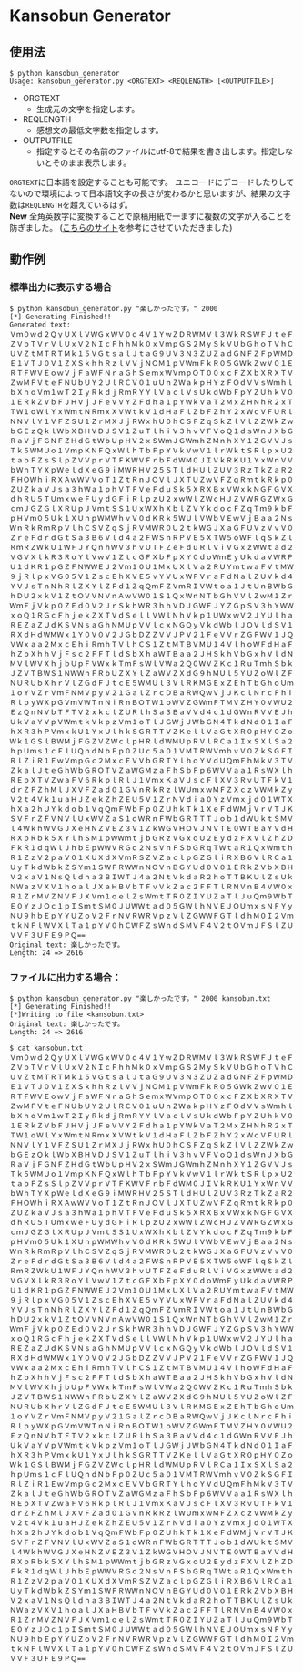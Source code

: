 # Kansobun Generator

## 使用法

    $ python kansobun_generator
	Usage: kansobun_generator.py <ORGTEXT> <REQLENGTH> [<OUTPUTFILE>]
	
 - ORGTEXT
    - 生成元の文字を指定します。
 - REQLENGTH
    - 感想文の最低文字数を指定します。
 - OUTPUTFILE
    - 指定するとその名前のファイルにutf-8で結果を書き出します。指定しないとそのまま表示します。
	
`ORGTEXT`に日本語を設定することも可能です。
ユニコードにデコードしたりしてないので環境によって日本語1文字の長さが変わるかと思いますが、結果の文字数は`REQLENGTH`を超えているはず。  
**New** 全角英数字に変換することで原稿用紙で一ますに複数の文字が入ることを防ぎました。
([こちらのサイト](http://hiroshiykw.blogspot.jp/2007/08/python.html)を参考にさせていただきました)

## 動作例
### 標準出力に表示する場合

    $ python kansobun_generator.py "楽しかったです。" 2000
    [*] Generating Finished!!
    Generated text:
    Ｖｍ０ｗｄ２ＱｙＵＸｌＶＷＧｘＷＶ０ｄ４Ｖ１ＹｗＺＤＲＷＭＶｌ３ＷｋＲＳＷＦＪｔｅＦＺＶｂＴＶｒＶｌＵｘＶ２ＮＩｃＦｈｈＭｋ０ｘＶｍｐＧＳ２ＭｙＳｋＶＵｂＧｈｏＴＶｈＣＵＶＺｔＭＴＲＴＭｋ１５ＶＧｔｓａｌＪｔａＧ９ＵＶ３Ｎ３ＺＵＺａｄＧＮＦＺＦｐＷＭＤＥ１ＶＴＪ０Ｖ１ＺＸＳｋｈｈＲｚｌＶＶｊＮＯＭ１ｐＶＷｍＦｋＲ０５ＧＷｋＺｗＶ０１ＥＲＴＦＷＶＥｏｗＶｊＦａＷＦＮｒａＧｈＳｅｍｘＷＶｍｐＯＴ００ｘｃＦＺＸｂＸＲＸＴＶＺｗＭＦＶｔｅＦＮＵｂＵＹ２ＵｌＲＣＶ０１ｕＵｎＺＷａｋｐＨＹｚＦＯｄＶＶｓＷｍｈｌｂＸｈｏＶｍ１ｗＴ２ＩｙＲｋｄｊＲｍＲＹＹｌＶａｃｌＶｓＵｋｄＷｂＦｐＹＺＵｈｋＶ０１ＥＲｋＺＶｂＦＪＨＶｊＪＦｅＶＶＹＺＦｄｈａ１ｐＹＷｋＶａＴ２ＭｘＺＨＮｈＲ２ｘＴＴＷ１ｏＷｌＹｘＷｍｔＮＲｍｘＸＶＷｔｋＶ１ｄＨａＦｌＺｂＦＺｈＹ２ｘＷｃＶＦＵＲｌＮＮＶｌＹ１ＶＦＺＳＵ１ＺｒＭＸＪｊＲＷｘｈＵ０ｈＣＳＦＺｑＳｋＺｌＶｌＺＺＷｋＺｗｂＧＥｚＱｋｌＷｂＸＢＨＶＤＪＳＶ１ＺｕＴｌｈｉＶ３ｈｖＶＦＶｏＱ１ｄｓＷｎＪＸｂＧＲａＶｊＦＧＮＦＺＨｄＧｔＷｂＵｐＨＶ２ｘＳＷｍＪＧＷｍｈＺＭｎｈＸＹ１ＺＧＶＶＪｓＴｋ５ＷＭＵｏ１ＶｍｐＫＮＦＱｘＷｌｈＴｂＦｐＹＶｋＶｗＶ１ｌｒＷｋｔＳＲｌｐｘＵ２ｔａｂＦＺｓＳｌｐＺＶＶｐｒＶＴＦＫＷＶＦｒｂＦｄＷＭ０ＪＩＶｋＲＫＵ１ＹｘＷｎＶＶｂＷｈＴＹＸｐＷｅｌｄＸｅＧ９ｉＭＷＲＨＶ２５ＳＴｌｄＨＵｌＺＵＶ３ＲｚＴｋＺａＲ２ＦＨＯＷｈｉＲＸＡｗＷＶＶｏＴ１ＺｔＲｎＪＯＶｌＪＸＴＵＺｗＶＦＺｑＲｍｔｋＲｋｐ０ＺＵＺｋａＶＪｓａ３ｈＷａ１ｐｈＶＴＦＶｅＦｄｕＳｋ５ＸＲＸＢｘＶＷｘｋＮＧＦＧＶＸｄｈＲＵ５ＴＵｍｘｗｅＦＵｙｄＧＦｉＲｌｐｚＵ２ｘｗＷｌＺＷｃＨＪＺＶＷＲＧＺＷｘＧｃｍＪＧＺＧｌＸＲＵｐＪＶｍｔＳＳ１ＵｘＷＸｈＸｂｌＺＶＹｋｄｏｃＦＺｑＴｍ９ｋｂＦｐＨＶｍ０５Ｕｋ１ＸＵｎｐＷＭＷｈｖＶ０ｄＫＲｋ５ＷＵｌＶＷｂＶＥｗＶｊＢａａ２ＮｓＷｎＲｋＲｍＲｐＶｌｈＣＳＶＺｑＳｊＲＶＭＷＲ０Ｕ２ｔｋＷＧＪＸａＧＦＵＶｚＶｖＶ０ＺｒｅＦｄｒｄＧｔＳａ３Ｂ６Ｖｌｄ４ａ２ＦＷＳｎＲＰＶＥ５ＸＴＷ５ｏＷＦｌｑＳｋＺｌＲｍＲＺＷｋＵ１ＷＦＪＹＱｎｈＷＶ３ｈｖＵＴＦＺｅＦｄｕＲｌＶｉＶＧｘｚＷＷｔａｄ２ＶＧＶＸｌｋＲ３ＲｏＹｌＶｗＶ１ＺｔｃＧＦＸｂＦｐＸＹ０ｄｏＷｍＥｙＵｋｄａＶＷＲＰＵ１ｄＫＲ１ｐＧＺＦＮＷＷＥＪ２Ｖｍ１０Ｕ１ＭｘＵＸｌＶａ２ＲＵＹｍｔｗａＦＶｔＭＷ９ｊＲｌｐｘＶＧ０５Ｖ１ＺｓｃＥｈＸＶＥ５ｖＹＶＵｘＷＦＶｒａＦｄＮａｌＺＵＶｋｄ４ＹＶＪｓＴｎＮｈＲｌＺＸＹｌＺＦｄ１ＺｑＱｍＦＺＶｍＲＩＶＷｔｏａ１ＪｔＵｎＢＷｂＧｈＤＵ２ｘｋＶ１ＺｔＯＶＶＮＶｎＡｗＶＷ０１Ｓ１ＱｘＷｎＮＴｂＧｈＶＶｌＺｗＭ１ＺｒＷｍＦｊＶｋｐ０ＺＥｄ０Ｖ２ＪｒＳｋｈＷＲ３ｈｈＶＤＪＧＷＦＪＹＺＧｐＳＶ３ｈＹＷＷｘｏＱ１ＲＧｃＦｈｊｅｋＺＸＴＶｄＳｅｌｌＶＷｌＮｈＶｋｐ１ＵＷｘｗＶ２ＪＹＵｌｈａＲＥＺａＺＵｄＫＳＶＮｓａＧｈＮＭＵｐＶＶｌｃｘＮＧＱｙＶｋｄＷｂｌＪＯＶｌｄＳＶ１ＲＸｄＨｄＷＭＷｘ１Ｙ０Ｖ０Ｖ２ＪＧｂＤＺＺＶＶＪＰＶ２１ＦｅＶＶｒＺＧＦＷＶ１ＪＱＶＷｘａａ２ＭｘｃＥｈｉＲｍｈＴＶｌｈＣＳ１ＺｔＭＴＢＶＭＵ１４ＶｌｈｏＷＦｄＨａＦｈＺｂＸｈｈＶｊＦｓｃ２ＦＦＴｌｄＳｂＸｈａＷＴＢａａ２ＪＨＳｋｈＶｂＧｘｈＶｌｄＮＭＶｌＷＶＸｈｊｂＵｐＦＶＷｘｋＴｍＦｓＷｌＶＷａ２Ｑ０ＷＶＺＫｃ１ＲｕＴｍｈＳｂｋＪＺＶＴＢＷＳ１ＮＷＷｎＦＲｂＵＺＸＹｌＺａＷＶＺＸｄＧ９ｈＭＵｌ５ＹＵＺｏＷｌＺＦＮＵＲＵｂＸｈｒＶｌＺＧｄＦＪｔｃＥ５ＷＭＵｌ３ＶｌＲＫＭＧＥｘＺＥｈＴｂＧｈｏＵｍ１ｏＹＶＺｒＶｍＦＮＭＶｐｙＶ２１ＧａｌＺｒｃＤＢａＲＷＱｗＶｊＪＫｃｌＮｒｃＦｈｉＲｌｐｙＷＸｐＧＶｍＶＷＴｎＮｉＲｎＢＯＴＷ１ｏＷＶＺＧＷｍＦＴＭＶＺＨＹ０ＶＷＵ２ＥｚＱｎＮＶｂＴＦＴＶ２ｘｋｃｌＺＵＲｌｈＳａ３ＢａＶＶｄ４ｃ１ｄＧＷｎＲＶＶＥＪｈＵｋＶａＹＶｐＶＷｍｔｋＶｋｐｚＶｍ１ｏＴｌＪＧＷｊＪＷｂＧＮ４ＴｋｄＮｄ０１ＩａＦｈＸＲ３ｈＰＶｍｘｋＵ１ＹｘＵｌｈｋＳＧＲＴＴＶＺＫｅｌｌＶａＧｔＸＲ０ｐＨＹ０ＺｏＷｋ１ＧＳｌＢＷＭｊＦＧＺＶＺＷｃｌｐＨＲｌｄＷＭＵｐＲＶｌＲＣａ１ＩｘＳＸｌＳａ２ｈｐＵｍｓ１ｃＦｌＵＱｎｄＮｂＦｐ０ＺＵｃ５ａ０１ＶＭＴＲＷＶｍｈｖＶ０ＺｋＳＧＦＩＲｌＺｉＲ１ＥｗＶｍｐＧｃ２ＭｘｃＥＶＶｂＧＲＴＹｌｈｏＹＶｄＵＱｍＦｈＭｋＶ３ＴＶＺｋａｌＪｔｅＧｈＷｂＧＲＯＴＶＺａＷＧＭｚａＦｈＳｂＦｐ６ＷＶＶａａ１ＲｓＷＸｌｈＲＥｐＸＴＶＺｗａＦＶ６ＲｋｐｌＲｌＪ１ＶｍｘＫａＶＪｓｃＦｌＸＶ３ＲｖＵＴＦｋＶ１ｄｒＺＦＺｈＭｌＪＸＶＦＺａｄ０１ＧＶｎＲｋＲｚｌＷＵｍｘｗＭＦＺＸｃｚＶＷＭｋＺｙＶ２ｔ４Ｖｋ１ｕａＨＪＺｅｋＺｈＺＥＵ５Ｖ１ＺｒＮＶｄｉａ０ＹｚＶｍｘｊｄ０１ＷＴＸｈＸａ２ｈＵＹｋｄｏｂ１ＶｑＱｍＦＷｂＦｐ０ＺＵｈｋＴｋ１ＸｅＦｄＷＭｊＶｒＶＴＪＫＳＶＦｒＺＦＶＮＶｌＵｘＷＶＺａＳ１ｄＷＲｎＦＷｂＧＲＴＴＴＪｏｂ１ｄＷＵｋｔＳＭＶｌ４ＷｋｈＷＶＧＪＸｅＨＮＺＶＥＺ３Ｖ１ＺｋＷＧＶＨＯＶＪＮＶＴＥ０ＷＴＢａＹＶｄＨＲＸｐＲｂｋ５ＸＹｌｈＳＭ１ｐＷＷｍｔｊｂＧＲｚＶＧｘｏＵ２ＥｙｄｚＦＸＶｌＺｈＺＤＦｋＲ１ｄｑＷｌＪｈｂＥｐＷＷＶＲＧｄ２ＮｓＶｎＦＳｂＧＲｑＴＷｔａＲ１ＱｘＷｍｔｈＲ１ＺｚＶ２ｐａＶ０１ＸＵＸｄＸＶｍＲＳＺＶＺａｃｌｐＧＺＧｌｉＲＸＢ６ＶｌＲＣａ１ＵｙＴｋｄＷｂｋＺＳＹｍ１ＳＷＦＲＷＷｎＮＯＶｎＢＧＹＵｄ０Ｖ０１ＥＲｋＺＶｂＸＢＨＶ２ｘａＶ１ＮｓＱｌｄｈａ３ＢＩＷＴＪ４ａ２ＮｔＶｋｄａＲ２ｈｏＴＴＢＫＵｌＺｓＵｋＮＷａｚＶＸＶ１ｈｏａｌＪＸａＨＢＶｂＴＦｖＶｋＺａｃ２ＦＦＴｌＲＮＶｎＢ４ＶＷ０ｘＲ１ＺｒＭＶＺＮＶＦＪＸＶｍ１ｏｅｌＺｓＷｍｔＴＲ０ＺＩＹＵＺａＴｌＪｕＱｍ９ＷｂＴＥ０ＹｚＪＯｃ１ｐＩＳｍｔＳＭ０ＪＵＷＷｔａｄ０５ＧＷｌｈＮＶＥＪＯＵｍｘｓＮＦＹｙＮＵ９ｈｂＥｐＹＹＵＺｏＶ２ＦｒＮＶＲＷＲＶｐｚＶｌＺＧＷＷＦＧＴｌｄｈＭ０Ｉ２ＶｍｔｋＮＦｌＷＶＸｌＴａ１ｐＹＶ０ｈＣＷＦＺｓＷｎｄＳＭＶＦ４Ｖ２ｔＯＶｍＪＦＳｌＺＵＶＶＦ３ＵＦＥ９ＰＱ==
    Original text: 楽しかったです。
    Length: 24 => 2616

### ファイルに出力する場合：

    $ python kansobun_generator.py "楽しかったです。" 2000 kansobun.txt
    [*] Generating Finished!!
    [*]Writing to file <kansobun.txt>
    Original text: 楽しかったです。
    Length: 24 => 2616

    $ cat kansobun.txt 
    Ｖｍ０ｗｄ２ＱｙＵＸｌＶＷＧｘＷＶ０ｄ４Ｖ１ＹｗＺＤＲＷＭＶｌ３ＷｋＲＳＷＦＪｔｅＦＺＶｂＴＶｒＶｌＵｘＶ２ＮＩｃＦｈｈＭｋ０ｘＶｍｐＧＳ２ＭｙＳｋＶＵｂＧｈｏＴＶｈＣＵＶＺｔＭＴＲＴＭｋ１５ＶＧｔｓａｌＪｔａＧ９ＵＶ３Ｎ３ＺＵＺａｄＧＮＦＺＦｐＷＭＤＥ１ＶＴＪ０Ｖ１ＺＸＳｋｈｈＲｚｌＶＶｊＮＯＭ１ｐＶＷｍＦｋＲ０５ＧＷｋＺｗＶ０１ＥＲＴＦＷＶＥｏｗＶｊＦａＷＦＮｒａＧｈＳｅｍｘＷＶｍｐＯＴ００ｘｃＦＺＸｂＸＲＸＴＶＺｗＭＦＶｔｅＦＮＵｂＵＹ２ＵｌＲＣＶ０１ｕＵｎＺＷａｋｐＨＹｚＦＯｄＶＶｓＷｍｈｌｂＸｈｏＶｍ１ｗＴ２ＩｙＲｋｄｊＲｍＲＹＹｌＶａｃｌＶｓＵｋｄＷｂＦｐＹＺＵｈｋＶ０１ＥＲｋＺＶｂＦＪＨＶｊＪＦｅＶＶＹＺＦｄｈａ１ｐＹＷｋＶａＴ２ＭｘＺＨＮｈＲ２ｘＴＴＷ１ｏＷｌＹｘＷｍｔＮＲｍｘＸＶＷｔｋＶ１ｄＨａＦｌＺｂＦＺｈＹ２ｘＷｃＶＦＵＲｌＮＮＶｌＹ１ＶＦＺＳＵ１ＺｒＭＸＪｊＲＷｘｈＵ０ｈＣＳＦＺｑＳｋＺｌＶｌＺＺＷｋＺｗｂＧＥｚＱｋｌＷｂＸＢＨＶＤＪＳＶ１ＺｕＴｌｈｉＶ３ｈｖＶＦＶｏＱ１ｄｓＷｎＪＸｂＧＲａＶｊＦＧＮＦＺＨｄＧｔＷｂＵｐＨＶ２ｘＳＷｍＪＧＷｍｈＺＭｎｈＸＹ１ＺＧＶＶＪｓＴｋ５ＷＭＵｏ１ＶｍｐＫＮＦＱｘＷｌｈＴｂＦｐＹＶｋＶｗＶ１ｌｒＷｋｔＳＲｌｐｘＵ２ｔａｂＦＺｓＳｌｐＺＶＶｐｒＶＴＦＫＷＶＦｒｂＦｄＷＭ０ＪＩＶｋＲＫＵ１ＹｘＷｎＶＶｂＷｈＴＹＸｐＷｅｌｄＸｅＧ９ｉＭＷＲＨＶ２５ＳＴｌｄＨＵｌＺＵＶ３ＲｚＴｋＺａＲ２ＦＨＯＷｈｉＲＸＡｗＷＶＶｏＴ１ＺｔＲｎＪＯＶｌＪＸＴＵＺｗＶＦＺｑＲｍｔｋＲｋｐ０ＺＵＺｋａＶＪｓａ３ｈＷａ１ｐｈＶＴＦＶｅＦｄｕＳｋ５ＸＲＸＢｘＶＷｘｋＮＧＦＧＶＸｄｈＲＵ５ＴＵｍｘｗｅＦＵｙｄＧＦｉＲｌｐｚＵ２ｘｗＷｌＺＷｃＨＪＺＶＷＲＧＺＷｘＧｃｍＪＧＺＧｌＸＲＵｐＪＶｍｔＳＳ１ＵｘＷＸｈＸｂｌＺＶＹｋｄｏｃＦＺｑＴｍ９ｋｂＦｐＨＶｍ０５Ｕｋ１ＸＵｎｐＷＭＷｈｖＶ０ｄＫＲｋ５ＷＵｌＶＷｂＶＥｗＶｊＢａａ２ＮｓＷｎＲｋＲｍＲｐＶｌｈＣＳＶＺｑＳｊＲＶＭＷＲ０Ｕ２ｔｋＷＧＪＸａＧＦＵＶｚＶｖＶ０ＺｒｅＦｄｒｄＧｔＳａ３Ｂ６Ｖｌｄ４ａ２ＦＷＳｎＲＰＶＥ５ＸＴＷ５ｏＷＦｌｑＳｋＺｌＲｍＲＺＷｋＵ１ＷＦＪＹＱｎｈＷＶ３ｈｖＵＴＦＺｅＦｄｕＲｌＶｉＶＧｘｚＷＷｔａｄ２ＶＧＶＸｌｋＲ３ＲｏＹｌＶｗＶ１ＺｔｃＧＦＸｂＦｐＸＹ０ｄｏＷｍＥｙＵｋｄａＶＷＲＰＵ１ｄＫＲ１ｐＧＺＦＮＷＷＥＪ２Ｖｍ１０Ｕ１ＭｘＵＸｌＶａ２ＲＵＹｍｔｗａＦＶｔＭＷ９ｊＲｌｐｘＶＧ０５Ｖ１ＺｓｃＥｈＸＶＥ５ｖＹＶＵｘＷＦＶｒａＦｄＮａｌＺＵＶｋｄ４ＹＶＪｓＴｎＮｈＲｌＺＸＹｌＺＦｄ１ＺｑＱｍＦＺＶｍＲＩＶＷｔｏａ１ＪｔＵｎＢＷｂＧｈＤＵ２ｘｋＶ１ＺｔＯＶＶＮＶｎＡｗＶＷ０１Ｓ１ＱｘＷｎＮＴｂＧｈＶＶｌＺｗＭ１ＺｒＷｍＦｊＶｋｐ０ＺＥｄ０Ｖ２ＪｒＳｋｈＷＲ３ｈｈＶＤＪＧＷＦＪＹＺＧｐＳＶ３ｈＹＷＷｘｏＱ１ＲＧｃＦｈｊｅｋＺＸＴＶｄＳｅｌｌＶＷｌＮｈＶｋｐ１ＵＷｘｗＶ２ＪＹＵｌｈａＲＥＺａＺＵｄＫＳＶＮｓａＧｈＮＭＵｐＶＶｌｃｘＮＧＱｙＶｋｄＷｂｌＪＯＶｌｄＳＶ１ＲＸｄＨｄＷＭＷｘ１Ｙ０Ｖ０Ｖ２ＪＧｂＤＺＺＶＶＪＰＶ２１ＦｅＶＶｒＺＧＦＷＶ１ＪＱＶＷｘａａ２ＭｘｃＥｈｉＲｍｈＴＶｌｈＣＳ１ＺｔＭＴＢＶＭＵ１４ＶｌｈｏＷＦｄＨａＦｈＺｂＸｈｈＶｊＦｓｃ２ＦＦＴｌｄＳｂＸｈａＷＴＢａａ２ＪＨＳｋｈＶｂＧｘｈＶｌｄＮＭＶｌＷＶＸｈｊｂＵｐＦＶＷｘｋＴｍＦｓＷｌＶＷａ２Ｑ０ＷＶＺＫｃ１ＲｕＴｍｈＳｂｋＪＺＶＴＢＷＳ１ＮＷＷｎＦＲｂＵＺＸＹｌＺａＷＶＺＸｄＧ９ｈＭＵｌ５ＹＵＺｏＷｌＺＦＮＵＲＵｂＸｈｒＶｌＺＧｄＦＪｔｃＥ５ＷＭＵｌ３ＶｌＲＫＭＧＥｘＺＥｈＴｂＧｈｏＵｍ１ｏＹＶＺｒＶｍＦＮＭＶｐｙＶ２１ＧａｌＺｒｃＤＢａＲＷＱｗＶｊＪＫｃｌＮｒｃＦｈｉＲｌｐｙＷＸｐＧＶｍＶＷＴｎＮｉＲｎＢＯＴＷ１ｏＷＶＺＧＷｍＦＴＭＶＺＨＹ０ＶＷＵ２ＥｚＱｎＮＶｂＴＦＴＶ２ｘｋｃｌＺＵＲｌｈＳａ３ＢａＶＶｄ４ｃ１ｄＧＷｎＲＶＶＥＪｈＵｋＶａＹＶｐＶＷｍｔｋＶｋｐｚＶｍ１ｏＴｌＪＧＷｊＪＷｂＧＮ４ＴｋｄＮｄ０１ＩａＦｈＸＲ３ｈＰＶｍｘｋＵ１ＹｘＵｌｈｋＳＧＲＴＴＶＺＫｅｌｌＶａＧｔＸＲ０ｐＨＹ０ＺｏＷｋ１ＧＳｌＢＷＭｊＦＧＺＶＺＷｃｌｐＨＲｌｄＷＭＵｐＲＶｌＲＣａ１ＩｘＳＸｌＳａ２ｈｐＵｍｓ１ｃＦｌＵＱｎｄＮｂＦｐ０ＺＵｃ５ａ０１ＶＭＴＲＷＶｍｈｖＶ０ＺｋＳＧＦＩＲｌＺｉＲ１ＥｗＶｍｐＧｃ２ＭｘｃＥＶＶｂＧＲＴＹｌｈｏＹＶｄＵＱｍＦｈＭｋＶ３ＴＶＺｋａｌＪｔｅＧｈＷｂＧＲＯＴＶＺａＷＧＭｚａＦｈＳｂＦｐ６ＷＶＶａａ１ＲｓＷＸｌｈＲＥｐＸＴＶＺｗａＦＶ６ＲｋｐｌＲｌＪ１ＶｍｘＫａＶＪｓｃＦｌＸＶ３ＲｖＵＴＦｋＶ１ｄｒＺＦＺｈＭｌＪＸＶＦＺａｄ０１ＧＶｎＲｋＲｚｌＷＵｍｘｗＭＦＺＸｃｚＶＷＭｋＺｙＶ２ｔ４Ｖｋ１ｕａＨＪＺｅｋＺｈＺＥＵ５Ｖ１ＺｒＮＶｄｉａ０ＹｚＶｍｘｊｄ０１ＷＴＸｈＸａ２ｈＵＹｋｄｏｂ１ＶｑＱｍＦＷｂＦｐ０ＺＵｈｋＴｋ１ＸｅＦｄＷＭｊＶｒＶＴＪＫＳＶＦｒＺＦＶＮＶｌＵｘＷＶＺａＳ１ｄＷＲｎＦＷｂＧＲＴＴＴＪｏｂ１ｄＷＵｋｔＳＭＶｌ４ＷｋｈＷＶＧＪＸｅＨＮＺＶＥＺ３Ｖ１ＺｋＷＧＶＨＯＶＪＮＶＴＥ０ＷＴＢａＹＶｄＨＲＸｐＲｂｋ５ＸＹｌｈＳＭ１ｐＷＷｍｔｊｂＧＲｚＶＧｘｏＵ２ＥｙｄｚＦＸＶｌＺｈＺＤＦｋＲ１ｄｑＷｌＪｈｂＥｐＷＷＶＲＧｄ２ＮｓＶｎＦＳｂＧＲｑＴＷｔａＲ１ＱｘＷｍｔｈＲ１ＺｚＶ２ｐａＶ０１ＸＵＸｄＸＶｍＲＳＺＶＺａｃｌｐＧＺＧｌｉＲＸＢ６ＶｌＲＣａ１ＵｙＴｋｄＷｂｋＺＳＹｍ１ＳＷＦＲＷＷｎＮＯＶｎＢＧＹＵｄ０Ｖ０１ＥＲｋＺＶｂＸＢＨＶ２ｘａＶ１ＮｓＱｌｄｈａ３ＢＩＷＴＪ４ａ２ＮｔＶｋｄａＲ２ｈｏＴＴＢＫＵｌＺｓＵｋＮＷａｚＶＸＶ１ｈｏａｌＪＸａＨＢＶｂＴＦｖＶｋＺａｃ２ＦＦＴｌＲＮＶｎＢ４ＶＷ０ｘＲ１ＺｒＭＶＺＮＶＦＪＸＶｍ１ｏｅｌＺｓＷｍｔＴＲ０ＺＩＹＵＺａＴｌＪｕＱｍ９ＷｂＴＥ０ＹｚＪＯｃ１ｐＩＳｍｔＳＭ０ＪＵＷＷｔａｄ０５ＧＷｌｈＮＶＥＪＯＵｍｘｓＮＦＹｙＮＵ９ｈｂＥｐＹＹＵＺｏＶ２ＦｒＮＶＲＷＲＶｐｚＶｌＺＧＷＷＦＧＴｌｄｈＭ０Ｉ２ＶｍｔｋＮＦｌＷＶＸｌＴａ１ｐＹＶ０ｈＣＷＦＺｓＷｎｄＳＭＶＦ４Ｖ２ｔＯＶｍＪＦＳｌＺＵＶＶＦ３ＵＦＥ９ＰＱ==
